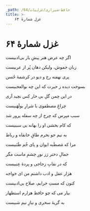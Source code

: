 ```yaml
---
_path: /حافظ-شیرازی/غزلیات/64
title: >-
    غزل شمارهٔ ۶۴
---
```

# غزل شمارهٔ ۶۴

<div class="b" id="bn1"><div class="m1"><p>اگر چه عرض هنر پیشِ یار بی‌ادبیست</p></div>
<div class="m2"><p>زبان خموش، ولیکن دهان پُر از عربیست</p></div></div>
<div class="b" id="bn2"><div class="m1"><p>پری نهفته رخ و دیو در کرشمهٔ حُسن</p></div>
<div class="m2"><p>بسوخت دیده ز حیرت که این چه بوالعجبیست</p></div></div>
<div class="b" id="bn3"><div class="m1"><p>در این چمن گلِ بی خار کس نچید آری</p></div>
<div class="m2"><p>چراغِ مصطفوی با شرارِ بولَهَبیست</p></div></div>
<div class="b" id="bn4"><div class="m1"><p>سبب مپرس که چرخ از چه سفله پرور شد</p></div>
<div class="m2"><p>که کام بخشی او را بهانه بی سببیست</p></div></div>
<div class="b" id="bn5"><div class="m1"><p>به نیم جو نخرم طاقِ خانقاه و رباط</p></div>
<div class="m2"><p>مرا که مَصطَبه ایوان و پای خُم طَنَبیست</p></div></div>
<div class="b" id="bn6"><div class="m1"><p>جمالِ دختر رَز نورِ چشمِ ماست مگر</p></div>
<div class="m2"><p>که در نقابِ زجاجی و پردهٔ عِنبیست</p></div></div>
<div class="b" id="bn7"><div class="m1"><p>هزار عقل و ادب داشتم من ای خواجه</p></div>
<div class="m2"><p>کنون که مستِ خرابم، صلاح بی‌ادبیست</p></div></div>
<div class="b" id="bn8"><div class="m1"><p>بیار می که چو حافظ هزارم استظهار</p></div>
<div class="m2"><p>به گریهٔ سحری و نیازِ نیم شبیست</p></div></div>
